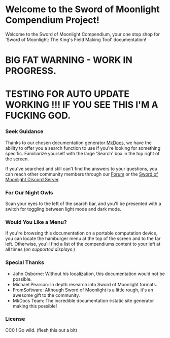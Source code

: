 # Welcome to the Sword of Moonlight Compendium Project!
Welcome to the Sword of Moonlight Compendium, your one stop shop for 'Sword of Moonlight: The King's Field Making Tool' documentation!

# BIG FAT WARNING - WORK IN PROGRESS.
# TESTING FOR AUTO UPDATE WORKING !!! IF YOU SEE THIS I'M A FUCKING GOD.

### Seek Guidance
Thanks to our chosen documentation generator [MkDocs](https://www.mkdocs.org/), we have the ability to offer you a search function to use if you're looking for something specific. Familiarize yourself with the large 'Search' box in the top right of the screen.

If you've searched and still can't find the answers to your questions, you can reach other community members through our [Forum](https://forum.swordofmoonlight.com) or the [Sword of Moonlight Discord Server](https://discord.gg/66CQdB738d).

### For Our Night Owls
Scan your eyes to the left of the search bar, and you'll be presented with a switch for toggling between light mode and dark mode.

### Would You Like a Menu?
If you're browsing this documentation on a portable computation device, you can locate the hamburger menu at the top of the screen and to the far left. Otherwise, you'll find a list of the compendiums content to your left at all times (*on supported displays*.)

### Special Thanks
- John Osborne: Without his localization, this documentation would not be possible.
- Michael Pearson: In depth research into Sword of Moonlight formats.
- FromSoftware: Although Sword of Moonlight is a little rough, it's an awesome gift to the community.
- MkDocs Team: The incredible documentation->static site generator making this possible!

### License
CC0 ! Go wild. (flesh this out a bit)